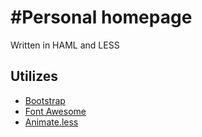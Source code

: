 #Personal homepage
=====================

Written in HAML and LESS

## Utilizes

*   [Bootstrap](https://github.com/twbs/bootstrap)
*   [Font Awesome](https://github.com/FortAwesome/Font-Awesome)
*   [Animate.less](https://github.com/machito/animate.less)
